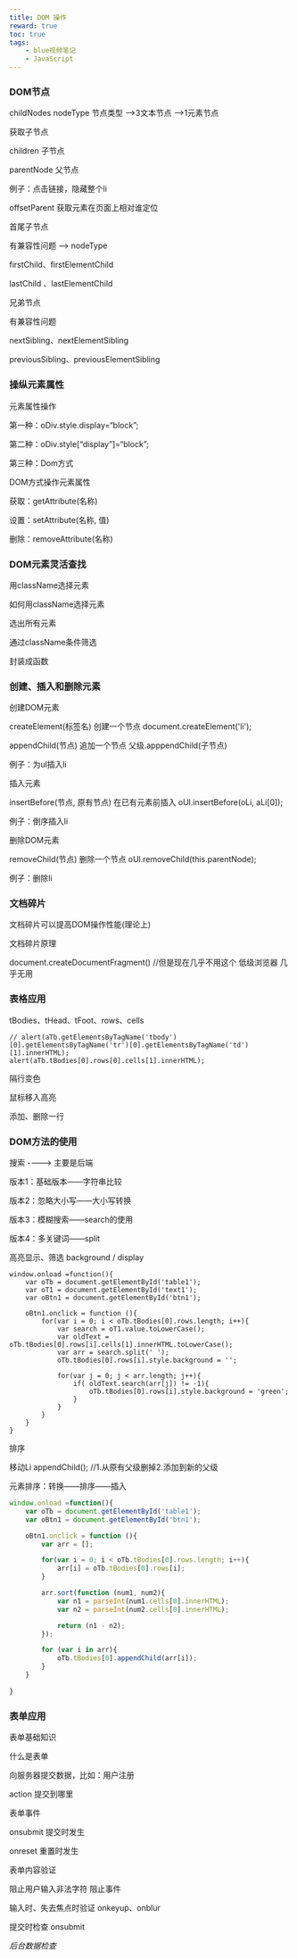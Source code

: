 ```yaml
---
title: DOM 操作
reward: true
toc: true
tags:
	- blue视频笔记
	- JavaScript
---
```



### DOM节点

childNodes	 nodeType 节点类型	-->3文本节点 	-->1元素节点

获取子节点

children	子节点

parentNode	父节点


<!--more-->

例子：点击链接，隐藏整个li

offsetParent	获取元素在页面上相对谁定位

首尾子节点

有兼容性问题	-->	nodeType	

firstChild、firstElementChild 

lastChild 、lastElementChild

兄弟节点

有兼容性问题

nextSibling、nextElementSibling

previousSibling、previousElementSibling



### 操纵元素属性

元素属性操作

第一种：oDiv.style.display=“block”;

第二种：oDiv.style[“display”]=“block”;

第三种：Dom方式

DOM方式操作元素属性

获取：getAttribute(名称)

设置：setAttribute(名称, 值)

删除：removeAttribute(名称)



### DOM元素灵活查找

用className选择元素

如何用className选择元素

选出所有元素

通过className条件筛选

封装成函数

### 创建、插入和删除元素

创建DOM元素

createElement(标签名)		创建一个节点	document.createElement('li');

appendChild(节点)			追加一个节点	父级.apppendChild(子节点)

例子：为ul插入li

插入元素

insertBefore(节点, 原有节点)	在已有元素前插入	oUl.insertBefore(oLi, aLi[0]);

例子：倒序插入li

删除DOM元素

removeChild(节点)			删除一个节点	oUl.removeChild(this.parentNode);

例子：删除li



### 文档碎片

文档碎片可以提高DOM操作性能(理论上)

文档碎片原理

document.createDocumentFragment()	//但是现在几乎不用这个  低级浏览器	几乎无用



### 表格应用 

tBodies、tHead、tFoot、rows、cells

```
// alert(aTb.getElementsByTagName('tbody')[0].getElementsByTagName('tr')[0].getElementsByTagName('td')[1].innerHTML);
alert(aTb.tBodies[0].rows[0].cells[1].innerHTML);
```

隔行变色

鼠标移入高亮

添加、删除一行

### DOM方法的使用

搜索	---->	主要是后端

版本1：基础版本——字符串比较

版本2：忽略大小写——大小写转换

版本3：模糊搜索——search的使用

版本4：多关键词——split

高亮显示、筛选	background / display

```
window.onload =function(){
	var oTb = document.getElementById('table1');
	var oT1 = document.getElementById('text1');
	var oBtn1 = document.getElementById('btn1');

	oBtn1.onclick = function (){
		for(var i = 0; i < oTb.tBodies[0].rows.length; i++){
			var search = oT1.value.toLowerCase();
			var oldText = oTb.tBodies[0].rows[i].cells[1].innerHTML.toLowerCase();
			var arr = search.split(' ');
			oTb.tBodies[0].rows[i].style.background = '';

			for(var j = 0; j < arr.length; j++){
				if( oldText.search(arr[j]) != -1){
					oTb.tBodies[0].rows[i].style.background = 'green';
				}
			}	
		}
	}
}
```



排序

移动Li	appendChild(); //1.从原有父级删掉2.添加到新的父级

元素排序：转换——排序——插入

```javascript
window.onload =function(){
	var oTb = document.getElementById('table1');
	var oBtn1 = document.getElementById('btn1');

	oBtn1.onclick = function (){
		var arr = [];

		for(var i = 0; i < oTb.tBodies[0].rows.length; i++){
			arr[i] = oTb.tBodies[0].rows[i];
		}

		arr.sort(function (num1, num2){
			var n1 = parseInt(num1.cells[0].innerHTML);
			var n2 = parseInt(num2.cells[0].innerHTML);

			return (n1 - n2);
		});

		for (var i in arr){
			oTb.tBodies[0].appendChild(arr[i]);
		}
	}
	
}
```



### 表单应用 

表单基础知识

什么是表单

向服务器提交数据，比如：用户注册

action		提交到哪里 

表单事件

onsubmit	提交时发生

onreset		重置时发生

表单内容验证

阻止用户输入非法字符		阻止事件

输入时、失去焦点时验证		onkeyup、onblur

提交时检查				onsubmit

*后台数据检查*